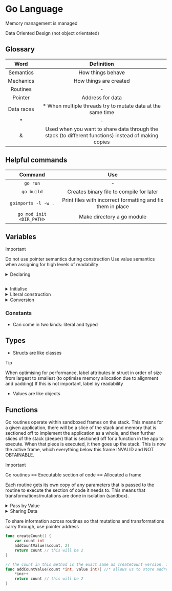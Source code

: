 # Go Language

Memory management is managed

Data Oriented Design (not object orientated)

## Glossary

|    Word    |                                              Definition                                              |
|:----------:|:----------------------------------------------------------------------------------------------------:|
| Semantics  |                                          How things behave                                           |
| Mechanics  |                                        How things are created                                        |
|  Routines  |                                                  -                                                   |
|  Pointer   |                                           Address for data                                           |
| Data races |                     * When multiple threads try to mutate data at the same time                      |
|     *      |                                                  -                                                   |
|     &      | Used when you want to share data through the stack (to different functions) instead of making copies |

## Helpful commands

|         Command          |                             Use                             |
|:------------------------:|:-----------------------------------------------------------:|
|         `go run`         |                              -                              |
|        `go build`        |          Creates binary file to compile for later           |
|   `goimports -l -w .`    | Print files with incorrect formatting and fix them in place |
| `go mod init <DIR_PATH>` |                 Make directory a go module                  |

## Variables

>[!IMPORTANT]
> Do not use pointer semantics during construction
> Use value semantics when assigning for high levels of readability

<details><summary> Declaring </summary>

`var b string`
- Good for zero value initialising. 
- Can also use empty literal construction too: `b := exampleStruct{}`, but that is usually used on return function

```go
var c struct {
    id   int
    name string
}
```
- Good for creating structs on the fly if they are only going to be used in one place (no need to name the struct as that would be pollution)
</details>

```go
```

<details><summary> Initialise </summary>

`aa := 10`
`var aa int := 10`
`var aa := 10`
- Good for non-zero value initialising

```go
aaa := struct{
    id int
    name string
}{
    id: 1
    name: ana
}
```
- Good for initialising non-zero on the fly struct that is only used in one place
</details>

<details><summary> Literal construction </summary>

```go
type example struct {
    id int
    name string
}
e := example{ id: 1, name: "Hello"}
```
- Good for creating concrete structs 
</details>

<details><summary> Conversion </summary>

Go doesn't have casting, it has conversion. This means you have to create new value to store converted variable.

In fact, no other type can be converted to a bool, implicitly or explicitly. Use `x == 0` or `y == " "` for truthy type values.

> [!WARNING]
> When the type is named (think concrete class), there is no implicit conversion. 
> So with named type struct bob and type struct alice, if they both have the same definition,
> you will not be able to assign a value of bob to a value of alice. But if you have a literal type with the same definition
> of bob (or alice in this case), implicit conversion is possible (example below)

```go
type bob struct{
    id int
    name string
}
type alice struct{
    id int
    name string
}

var e2 struct {
    id int
    name string
}

var b bob
var a alice

b = a // this won't work
b = e2 // this will work
```
</details>

### Constants
- Can come in two kinds: literal and typed

## Types
- Structs are like classes

> [!TIP]
> When optimising for performance, label attributes in struct in order of size from largest 
> to smallest (to optimise memory allocation due to alignment and padding)
> If this is not important, label by readability

- Values are like objects


## Functions

Go routines operate within sandboxed frames on the stack. This means for a given application, 
there will be a slice of the stack and memory  that is sectioned off to implement the application as a whole,
and then further slices of the stack (deeper) that is sectioned off for a function in the app to execute. When that piece is executed,
it then goes up the stack. This is now the active frame, which everything below this frame INVALID and NOT OBTAINABLE.

> [!IMPORTANT]
> Go routines == Executable section of code == Allocated a frame

Each routine gets its own copy of any parameters that is passed to the routine to execute the section of code it needs to.
This means that transformations/mutations are done in isolation (sandbox).

<details><summary> Pass by Value</summary>

```go
func createCount() {
    var count int
    addCountValue(count, 2)
    return count // this will be 0
}

// The count in this method is a copy of createCount method version. The mutation will not change the above count obj
func addCountValue(count int, value int){
    count := count + value
    return count // this will be 2
}
```
- Good if you want transformations/mutations to be isolated from function to function
</details>

<details><summary> Sharing Data</summary></details>

To share information across routines so that mutations and transformations carry through, use pointer address

```go
func createCount() {
    var count int
    addCountValue(&count, 2)
    return count // this will be 2
}

// The count in this method is the exact same as createCount version. The mutation will propagate.
func addCountValue(count *int, value int){ //* allows us to store address
    *inc++
    return count // this will be 2
}
```

